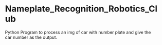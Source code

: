 # Nameplate_Recognition_Robotics_Club
 Python Program to process an img of car with number plate and give the car number as the output.
